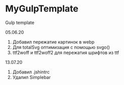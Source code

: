 # MyGulpTemplate
Gulp template

05.06.20 
  1. Добавил пережатие картинок в webp
  2. Для totalSvg оптимизация с помощью svgo()
  3. ttf2woff и ttf2woff2 для пережатия шрифтов из ttf

13.07.20
  1. Добавил .jshintrc
  2. Удалил Simplebar